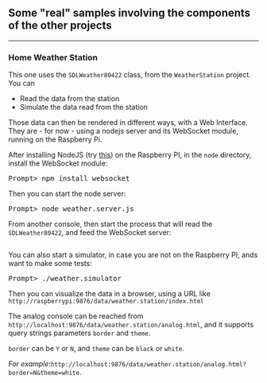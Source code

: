 ## Some "real" samples involving the components of the other projects ##
---

### Home Weather Station ###
This one uses the <code>SDLWeather80422</code> class, from the <code>WeatherStation</code> project.
You can
- Read the data from the station 
- Simulate the data read from the station

Those data can then be rendered in different ways, with a Web Interface.
They are - for now - using a nodejs server and its WebSocket module, running on the Raspberry Pi.

After installing NodeJS (try [this](http://www.lmgtfy.com/?q=install+node+js+raspberry+pi)) on the Raspberry PI, in the <code>node</code> directory, install the WebSocket module:
<pre>
Prompt> npm install websocket
</pre>

Then you can start the node server:
<pre>
Prompt> node weather.server.js
</pre>

From another console, then start the process that will read the <code>SDLWeather80422</code>, and feed the WebSocket server:

<pre>
</pre>

You can also start a simulator, in case you  are not on the Raspberry PI, ands want to make some tests:
<pre>
Prompt> ./weather.simulator
</pre>

Then you can visualize the data in a browser, using a URL like 
<code>http://raspberrypi:9876/data/weather.station/index.html</code>

The analog console can be reached from <code>http://localhost:9876/data/weather.station/analog.html</code>, 
and it supports query strings parameters <code>border</code> and <code>theme</code>.

<code>border</code> can be <code>Y</code> or <code>N</code>, and <code>theme</code> can be <code>black</code> or <code>white</code>.

_For example_:<code>http://localhost:9876/data/weather.station/analog.html?border=N&theme=white</code>.

